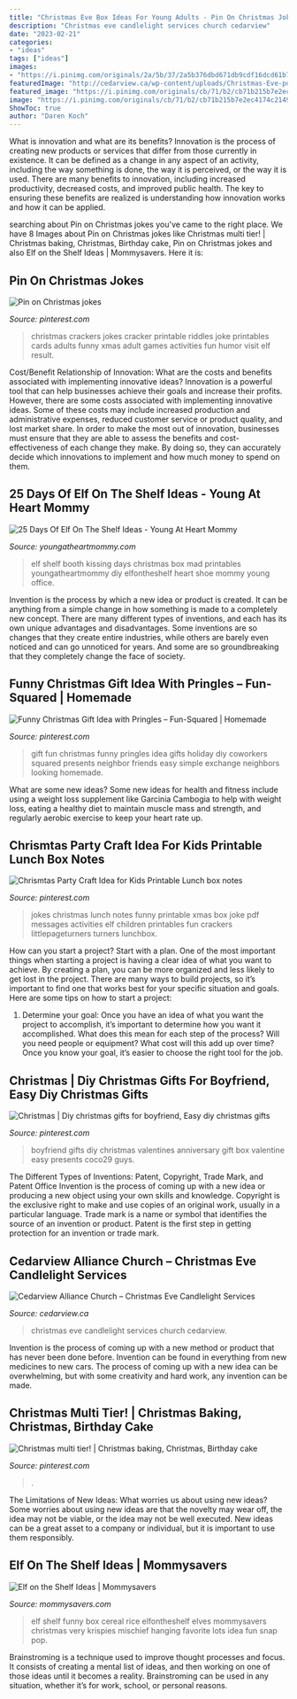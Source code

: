 ```yaml
---
title: "Christmas Eve Box Ideas For Young Adults - Pin On Christmas Jokes"
description: "Christmas eve candlelight services church cedarview"
date: "2023-02-21"
categories:
- "ideas"
tags: ["ideas"]
images:
- "https://i.pinimg.com/originals/2a/5b/37/2a5b376dbd671db9cdf16dcd61b710b4.jpg"
featuredImage: "http://cedarview.ca/wp-content/uploads/Christmas-Eve-postcard.jpg"
featured_image: "https://i.pinimg.com/originals/cb/71/b2/cb71b215b7e2ec4174c21493551a3f1d.jpg"
image: "https://i.pinimg.com/originals/cb/71/b2/cb71b215b7e2ec4174c21493551a3f1d.jpg"
ShowToc: true
author: "Daren Koch"
---
```



What is innovation and what are its benefits?
Innovation is the process of creating new products or services that differ from those currently in existence. It can be defined as a change in any aspect of an activity, including the way something is done, the way it is perceived, or the way it is used. 
There are many benefits to innovation, including increased productivity, decreased costs, and improved public health. The key to ensuring these benefits are realized is understanding how innovation works and how it can be applied.

	

		
searching about Pin on Christmas jokes you've came to the right place. We have 8 Images about Pin on Christmas jokes like Christmas multi tier! | Christmas baking, Christmas, Birthday cake, Pin on Christmas jokes and also Elf on the Shelf Ideas | Mommysavers. Here it is:
		
    
## Pin On Christmas Jokes

<img loading=lazy src="https://i.pinimg.com/736x/7d/4c/a4/7d4ca42d20464e118cad0c5437c4db01.jpg" onerror="this.onerror=null;this.src='https://tse3.mm.bing.net/th?id=OIP.Gk4JPFlLXeEQH8uMpdmOewAAAA&amp;pid=15.1';" alt="Pin on Christmas jokes">

_Source: pinterest.com_

>christmas crackers jokes cracker printable riddles joke printables cards adults funny xmas adult games activities fun humor visit elf result. 

	

Cost/Benefit Relationship of Innovation: What are the costs and benefits associated with implementing innovative ideas?
Innovation is a powerful tool that can help businesses achieve their goals and increase their profits. However, there are some costs associated with implementing innovative ideas. Some of these costs may include increased production and administrative expenses, reduced customer service or product quality, and lost market share. In order to make the most out of innovation, businesses must ensure that they are able to assess the benefits and cost-effectiveness of each change they make. By doing so, they can accurately decide which innovations to implement and how much money to spend on them.

    
## 25 Days Of Elf On The Shelf Ideas - Young At Heart Mommy

<img loading=lazy src="http://www.youngatheartmommy.com/wp-content/uploads/2013/12/elfontheshelfkissingbooth-1.jpg" onerror="this.onerror=null;this.src='https://tse2.mm.bing.net/th?id=OIP.YsmHfj7ctUwOWMZE8FAA4QHaHa&amp;pid=15.1';" alt="25 Days Of Elf On The Shelf Ideas - Young At Heart Mommy">

_Source: youngatheartmommy.com_

>elf shelf booth kissing days christmas box mad printables youngatheartmommy diy elfontheshelf heart shoe mommy young office. 

	

Invention is the process by which a new idea or product is created. It can be anything from a simple change in how something is made to a completely new concept. There are many different types of inventions, and each has its own unique advantages and disadvantages. Some inventions are so changes that they create entire industries, while others are barely even noticed and can go unnoticed for years. And some are so groundbreaking that they completely change the face of society.

    
## Funny Christmas Gift Idea With Pringles – Fun-Squared | Homemade

<img loading=lazy src="https://i.pinimg.com/originals/2a/5b/37/2a5b376dbd671db9cdf16dcd61b710b4.jpg" onerror="this.onerror=null;this.src='https://tse2.mm.bing.net/th?id=OIP.B2gBjYA43u361xDzefEsRAHaKG&amp;pid=15.1';" alt="Funny Christmas Gift Idea with Pringles – Fun-Squared | Homemade">

_Source: pinterest.com_

>gift fun christmas funny pringles idea gifts holiday diy coworkers squared presents neighbor friends easy simple exchange neighbors looking homemade. 

	

What are some new ideas?
Some new ideas for health and fitness include using a weight loss supplement like Garcinia Cambogia to help with weight loss, eating a healthy diet to maintain muscle mass and strength, and regularly aerobic exercise to keep your heart rate up.

    
## Chrismtas Party Craft Idea For Kids Printable Lunch Box Notes

<img loading=lazy src="https://i.pinimg.com/736x/c7/ff/6c/c7ff6c42505d269f5d21e089f85574d2.jpg" onerror="this.onerror=null;this.src='https://tse4.mm.bing.net/th?id=OIP.BexSW1z4l-w4TP1VhclY7wHaJl&amp;pid=15.1';" alt="Chrismtas Party Craft Idea for Kids Printable Lunch box notes">

_Source: pinterest.com_

>jokes christmas lunch notes funny printable xmas box joke pdf messages activities elf children printables fun crackers littlepageturners turners lunchbox. 

	

How can you start a project?
Start with a plan. One of the most important things when starting a project is having a clear idea of what you want to achieve. By creating a plan, you can be more organized and less likely to get lost in the project. There are many ways to build projects, so it’s important to find one that works best for your specific situation and goals. Here are some tips on how to start a project: 
1. Determine your goal: Once you have an idea of what you want the project to accomplish, it’s important to determine how you want it accomplished. What does this mean for each step of the process? Will you need people or equipment? What cost will this add up over time? Once you know your goal, it’s easier to choose the right tool for the job.


    
## Christmas | Diy Christmas Gifts For Boyfriend, Easy Diy Christmas Gifts

<img loading=lazy src="https://i.pinimg.com/originals/cb/71/b2/cb71b215b7e2ec4174c21493551a3f1d.jpg" onerror="this.onerror=null;this.src='https://tse2.mm.bing.net/th?id=OIP.z_pIu6j0jhu2SWZv2wp1EwHaJ3&amp;pid=15.1';" alt="Christmas | Diy christmas gifts for boyfriend, Easy diy christmas gifts">

_Source: pinterest.com_

>boyfriend gifts diy christmas valentines anniversary gift box valentine easy presents coco29 guys. 

	

The Different Types of Inventions: Patent, Copyright, Trade Mark, and Patent Office
Invention is the process of coming up with a new idea or producing a new object using your own skills and knowledge. Copyright is the exclusive right to make and use copies of an original work, usually in a particular language. Trade mark is a name or symbol that identifies the source of an invention or product. Patent is the first step in getting protection for an invention or trade mark.

    
## Cedarview Alliance Church – Christmas Eve Candlelight Services

<img loading=lazy src="http://cedarview.ca/wp-content/uploads/Christmas-Eve-postcard.jpg" onerror="this.onerror=null;this.src='https://tse2.mm.bing.net/th?id=OIP.bP9hhPQnzVyva8tYnJjiTgHaE8&amp;pid=15.1';" alt="Cedarview Alliance Church – Christmas Eve Candlelight Services">

_Source: cedarview.ca_

>christmas eve candlelight services church cedarview. 

	

Invention is the process of coming up with a new method or product that has never been done before. Invention can be found in everything from new medicines to new cars. The process of coming up with a new idea can be overwhelming, but with some creativity and hard work, any invention can be made.

    
## Christmas Multi Tier! | Christmas Baking, Christmas, Birthday Cake

<img loading=lazy src="https://i.pinimg.com/originals/26/87/1c/26871cc41b57b7eaf5a66bddc860af84.jpg" onerror="this.onerror=null;this.src='https://tse4.mm.bing.net/th?id=OIP._HivQS5ZBL5dBZqIwf1EGgHaJ6&amp;pid=15.1';" alt="Christmas multi tier! | Christmas baking, Christmas, Birthday cake">

_Source: pinterest.com_

>. 

	

The Limitations of New Ideas: What worries us about using new ideas?
Some worries about using new ideas are that the novelty may wear off, the idea may not be viable, or the idea may not be well executed. New ideas can be a great asset to a company or individual, but it is important to use them responsibly.

    
## Elf On The Shelf Ideas | Mommysavers

<img loading=lazy src="http://www.mommysavers.com/wp-content/uploads/2012/12/900x900px-LL-3c4877af_IMG_7070.jpeg" onerror="this.onerror=null;this.src='https://tse2.mm.bing.net/th?id=OIP.Z1nT4VOq53lpzFCd_nTA4QHaLH&amp;pid=15.1';" alt="Elf on the Shelf Ideas | Mommysavers">

_Source: mommysavers.com_

>elf shelf funny box cereal rice elfontheshelf elves mommysavers christmas very krispies mischief hanging favorite lots idea fun snap pop. 

	

Brainstroming is a technique used to improve thought processes and focus. It consists of creating a mental list of ideas, and then working on one of those ideas until it becomes a reality. Brainstroming can be used in any situation, whether it’s for work, school, or personal reasons.

